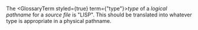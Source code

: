  



The <GlossaryTerm styled={true} term={"type"}><i>type</i></GlossaryTerm> of a *logical pathname* for a *source file* is "LISP". This should be translated into whatever type is appropriate in a physical pathname. 



